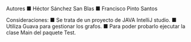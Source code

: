 Autores 
	■ Héctor Sánchez San Blas
	■ Francisco Pinto Santos

Consideraciones:
	■ Se trata de un proyecto de JAVA IntelliJ studio.
	■ Utiliza Guava para gestionar los grafos.
	■ Para poder probarlo ejecutar la clase Main del paquete Test.